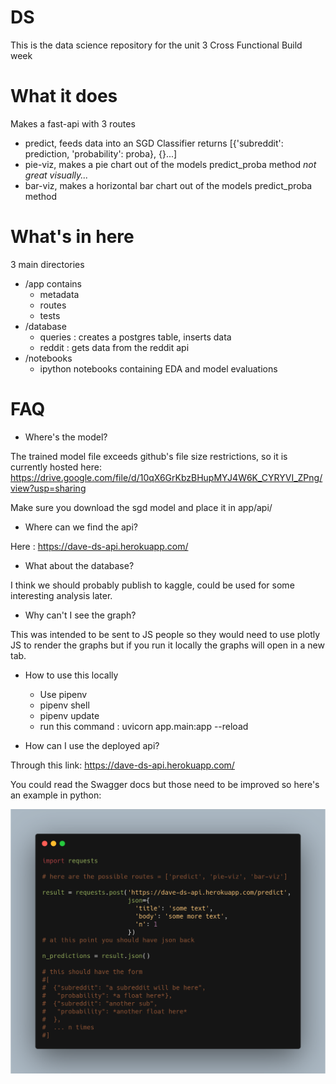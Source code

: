 # DS

This is the data science repository for the unit 3 Cross Functional Build week

# What it does
Makes a fast-api with 3 routes
- predict, feeds data into an SGD Classifier returns [{'subreddit': prediction, 'probability': proba}, {}...]
- pie-viz, makes a pie chart out of the models predict_proba method *not great visually...*
- bar-viz, makes a horizontal bar chart out of the models predict_proba method

# What's in here
3 main directories

- /app contains
  - metadata
  - routes
  - tests
- /database
  - queries : creates a postgres table, inserts data
  - reddit : gets data from the reddit api
- /notebooks
  - ipython notebooks containing EDA and model evaluations

# FAQ
- Where's the model?

The trained model file exceeds github's file size restrictions, 
so it is currently hosted here: https://drive.google.com/file/d/10qX6GrKbzBHupMYJ4W6K_CYRYVI_ZPng/view?usp=sharing


Make sure you download the sgd model and place it in app/api/

- Where can we find the api?

Here : https://dave-ds-api.herokuapp.com/

- What about the database?

I think we should probably publish to kaggle, could be used for some interesting analysis later.

- Why can't I see the graph?

This was intended to be sent to JS people so they would need to use plotly JS to render the graphs but if you run it 
locally the graphs will open in a new tab.

- How to use this locally
  - Use pipenv
  - pipenv shell
  - pipenv update
  - run this command : uvicorn app.main:app --reload

- How can I use the deployed api?

Through this link: https://dave-ds-api.herokuapp.com/

You could read the Swagger docs but those need to be improved so here's an example in python:

![alt text](carbon.png "Python Example")
